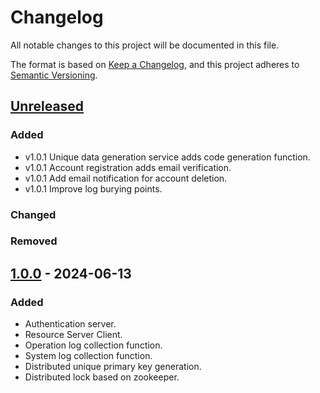 # Changelog

All notable changes to this project will be documented in this file.

The format is based on [Keep a Changelog](https://keepachangelog.com/en/1.1.0/),
and this project adheres to [Semantic Versioning](https://semver.org/spec/v2.0.0.html).

## [Unreleased]

### Added

- v1.0.1 Unique data generation service adds code generation function.
- v1.0.1 Account registration adds email verification.
- v1.0.1 Add email notification for account deletion.
- v1.0.1 Improve log burying points.

### Changed

### Removed

## [1.0.0] - 2024-06-13

### Added

- Authentication server.
- Resource Server Client.
- Operation log collection function.
- System log collection function.
- Distributed unique primary key generation.
- Distributed lock based on zookeeper.

[unreleased]: https://github.com/conifercone/centaur/compare/v1.0.0...develop

[1.0.0]: https://github.com/conifercone/centaur/releases/tag/v1.0.0
